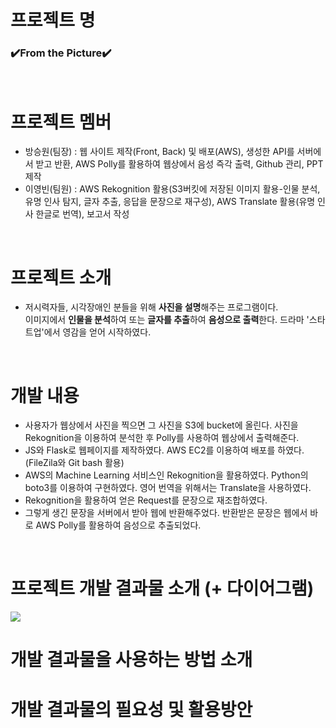 # 프로젝트 명
<h3> ✔️From the Picture✔️ </h3>
<br/>

# 프로젝트 멤버
- 방승원(팀장) : 웹 사이트 제작(Front, Back) 및 배포(AWS), 생성한 API를 서버에서 받고 반환, AWS Polly를 활용하여 웹상에서 음성 즉각 출력, Github 관리, PPT 제작
- 이영빈(팀원) : AWS Rekognition 활용(S3버킷에 저장된 이미지 활용-인물 분석, 유명 인사 탐지, 글자 추출, 응답을 문장으로 재구성), AWS Translate 활용(유명 인사 한글로 번역), 보고서 작성
<br/>

# 프로젝트 소개
- 저시력자들, 시각장애인 분들을 위해 <b>사진을 설명</b>해주는 프로그램이다. <br>
이미지에서 <b>인물을 분석</b>하여 또는 <b>글자를 추출</b>하여 <b>음성으로 출력</b>한다. 드라마 '스타트업'에서 영감을 얻어 시작하였다.
<br/>

# 개발 내용
- 사용자가 웹상에서 사진을 찍으면 그 사진을 S3에 bucket에 올린다. 사진을 Rekognition을 이용하여 분석한 후 Polly를 사용하여 웹상에서 출력해준다.
- JS와 Flask로 웹페이지를 제작하였다. AWS EC2를 이용하여 배포를 하였다. (FileZila와 Git bash 활용)
- AWS의 Machine Learning 서비스인 Rekognition을 활용하였다. Python의 boto3를 이용하여 구현하였다. 영어 번역을 위해서는 Translate을 사용하였다.
- Rekognition을 활용하여 얻은 Request를 문장으로 재조합하였다.
- 그렇게 생긴 문장을 서버에서 받아 웹에 반환해주었다. 반환받은 문장은 웹에서 바로 AWS Polly를 활용하여 음성으로 추출되었다.
<br/> 

# 프로젝트 개발 결과물 소개 (+ 다이어그램)
<img src="https://user-images.githubusercontent.com/73030613/144747169-b0bf9950-1f03-4792-9dbf-0b353ba09978.png" />
<br/>

# 개발 결과물을 사용하는 방법 소개


# 개발 결과물의 필요성 및 활용방안
